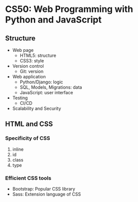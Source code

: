 # CS50: Web Programming with Python and JavaScript

## Structure

* Web page
  * HTML5: structure
  * CSS3: style 
* Version control
  * Git: version
* Web application
  * Python/Django: logic
  * SQL, Models, Migrations: data
  * JavaScript: user interface
* Testing
  * CI/CD
* Scalability and Security

## HTML and CSS

### Specificity of CSS

1. inline
2. id
3. class
4. type

### Efficient CSS tools

* Bootstrap: Popular CSS library
* Sass: Extension language of CSS